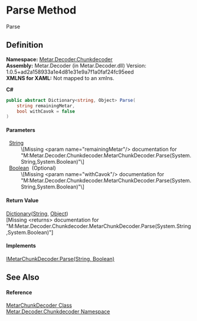 # Parse Method


Parse



## Definition
**Namespace:** <a href="N_Metar_Decoder_Chunkdecoder.md">Metar.Decoder.Chunkdecoder</a>  
**Assembly:** Metar.Decoder (in Metar.Decoder.dll) Version: 1.0.5+ad2a158933a1e4d81e31e9a7f1a0faf24fc95eed  
**XMLNS for XAML:** Not mapped to an xmlns.

**C#**
``` C#
public abstract Dictionary<string, Object> Parse(
	string remainingMetar,
	bool withCavok = false
)
```



#### Parameters
<dl><dt>  <a href="https://learn.microsoft.com/dotnet/api/system.string" target="_blank" rel="noopener noreferrer">String</a></dt><dd>\[Missing &lt;param name="remainingMetar"/&gt; documentation for "M:Metar.Decoder.Chunkdecoder.MetarChunkDecoder.Parse(System.String,System.Boolean)"\]</dd><dt>  <a href="https://learn.microsoft.com/dotnet/api/system.boolean" target="_blank" rel="noopener noreferrer">Boolean</a>  (Optional)</dt><dd>\[Missing &lt;param name="withCavok"/&gt; documentation for "M:Metar.Decoder.Chunkdecoder.MetarChunkDecoder.Parse(System.String,System.Boolean)"\]</dd></dl>

#### Return Value
<a href="https://learn.microsoft.com/dotnet/api/system.collections.generic.dictionary-2" target="_blank" rel="noopener noreferrer">Dictionary</a>(<a href="https://learn.microsoft.com/dotnet/api/system.string" target="_blank" rel="noopener noreferrer">String</a>, <a href="https://learn.microsoft.com/dotnet/api/system.object" target="_blank" rel="noopener noreferrer">Object</a>)  
\[Missing &lt;returns&gt; documentation for "M:Metar.Decoder.Chunkdecoder.MetarChunkDecoder.Parse(System.String,System.Boolean)"\]

#### Implements
<a href="M_Metar_Decoder_Chunkdecoder_IMetarChunkDecoder_Parse.md">IMetarChunkDecoder.Parse(String, Boolean)</a>  


## See Also


#### Reference
<a href="T_Metar_Decoder_Chunkdecoder_MetarChunkDecoder.md">MetarChunkDecoder Class</a>  
<a href="N_Metar_Decoder_Chunkdecoder.md">Metar.Decoder.Chunkdecoder Namespace</a>  
